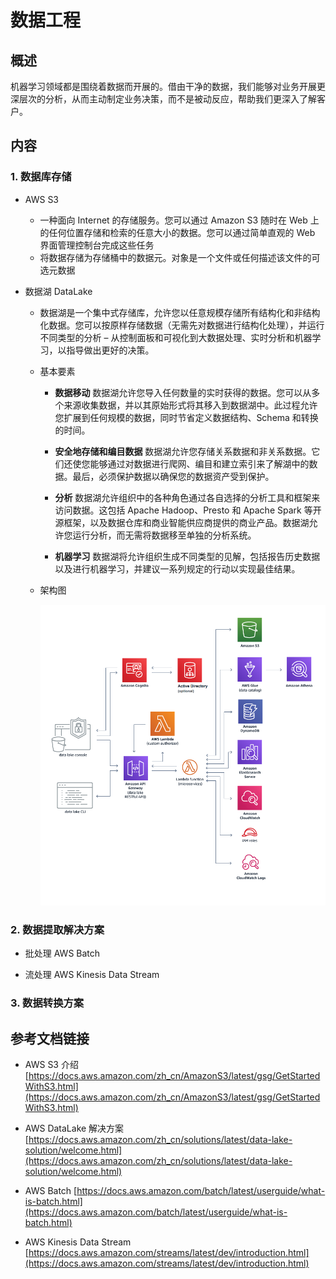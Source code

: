 # 数据工程

## 概述

机器学习领域都是围绕着数据而开展的。借由干净的数据，我们能够对业务开展更深层次的分析，从而主动制定业务决策，而不是被动反应，帮助我们更深入了解客户。

## 内容

### 1. 数据库存储

- AWS S3
    - 一种面向 Internet 的存储服务。您可以通过 Amazon S3 随时在 Web 上的任何位置存储和检索的任意大小的数据。您可以通过简单直观的 Web 界面管理控制台完成这些任务
    - 将数据存储为存储桶中的数据元。对象是一个文件或任何描述该文件的可选元数据

- 数据湖 DataLake
    - 数据湖是一个集中式存储库，允许您以任意规模存储所有结构化和非结构化数据。您可以按原样存储数据（无需先对数据进行结构化处理），并运行不同类型的分析 – 从控制面板和可视化到大数据处理、实时分析和机器学习，以指导做出更好的决策。
    - 基本要素

        - **数据移动** 数据湖允许您导入任何数量的实时获得的数据。您可以从多个来源收集数据，并以其原始形式将其移入到数据湖中。此过程允许您扩展到任何规模的数据，同时节省定义数据结构、Schema 和转换的时间。

        - **安全地存储和编目数据** 数据湖允许您存储关系数据和非关系数据。它们还使您能够通过对数据进行爬网、编目和建立索引来了解湖中的数据。最后，必须保护数据以确保您的数据资产受到保护。

        - **分析** 数据湖允许组织中的各种角色通过各自选择的分析工具和框架来访问数据。这包括 Apache Hadoop、Presto 和 Apache Spark 等开源框架，以及数据仓库和商业智能供应商提供的商业产品。数据湖允许您运行分析，而无需将数据移至单独的分析系统。

        - **机器学习** 数据湖将允许组织生成不同类型的见解，包括报告历史数据以及进行机器学习，并建议一系列规定的行动以实现最佳结果。

    - 架构图
    
        ![数据湖解决架构图](../resource/images/data-lake-architecture.png)

### 2. 数据提取解决方案

- 批处理 AWS Batch

- 流处理 AWS Kinesis Data Stream

    

### 3. 数据转换方案



## 参考文档链接

- AWS S3 介绍 [https://docs.aws.amazon.com/zh_cn/AmazonS3/latest/gsg/GetStartedWithS3.html](https://docs.aws.amazon.com/zh_cn/AmazonS3/latest/gsg/GetStartedWithS3.html)

- AWS DataLake 解决方案 [https://docs.aws.amazon.com/zh_cn/solutions/latest/data-lake-solution/welcome.html](https://docs.aws.amazon.com/zh_cn/solutions/latest/data-lake-solution/welcome.html)

- AWS Batch [https://docs.aws.amazon.com/batch/latest/userguide/what-is-batch.html](https://docs.aws.amazon.com/batch/latest/userguide/what-is-batch.html)

- AWS Kinesis Data Stream [https://docs.aws.amazon.com/streams/latest/dev/introduction.html](https://docs.aws.amazon.com/streams/latest/dev/introduction.html)
